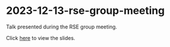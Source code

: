 # 2023-12-13-rse-group-meeting

Talk presented during the RSE group meeting.

Click [here](https://ariostas-talks.github.io/2023-12-13-rse-group-meeting/) to view the slides.
